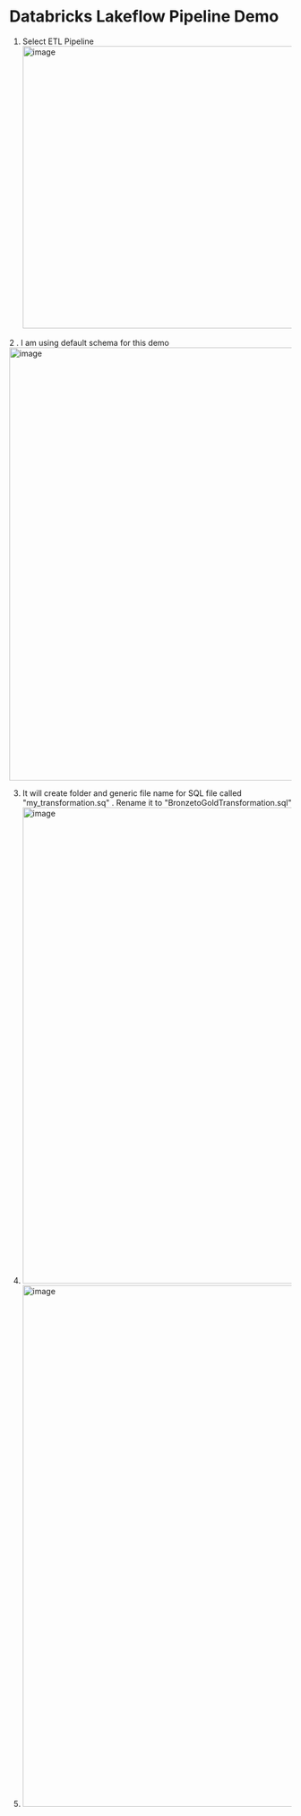 # Databricks Lakeflow Pipeline Demo

1. Select ETL Pipeline  
    <img width="1503" height="504" alt="image" src="https://github.com/user-attachments/assets/61e945e8-bec3-4843-b8f7-8f6b7d98fa1f" />


2 .  I am using default schema for this demo  <img width="1521" height="773" alt="image" src="https://github.com/user-attachments/assets/cdaec597-81c5-42ff-8d04-08c2280083c2" />

3.  It will create folder and generic file name for SQL file called "my_transformation.sq" . Rename it to "BronzetoGoldTransformation.sql"
4.   <img width="1820" height="850" alt="image" src="https://github.com/user-attachments/assets/4160ea6e-5138-4df4-9844-03c53af45e98" />  
5.   <img width="1574" height="931" alt="image" src="https://github.com/user-attachments/assets/87a66752-4433-4b18-967a-0b73310baca5" />  



